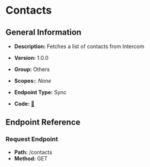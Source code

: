 # Contacts

## General Information

- **Description:** Fetches a list of contacts from Intercom

- **Version:** 1.0.0
- **Group:** Others
- **Scopes:**: _None_
- **Endpoint Type:** Sync
- **Code:** [🔗](https://github.com/NangoHQ/integration-templates/tree/main/integrations/intercom/syncs/contacts.ts)

## Endpoint Reference

### Request Endpoint

- **Path:** /contacts
- **Method:** GET
